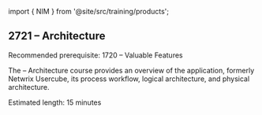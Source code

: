 import { NIM } from '@site/src/training/products';

## 2721 <NIM /> – Architecture

Recommended prerequisite: 1720 <NIM /> – Valuable Features

The <NIM /> – Architecture course provides an overview of the application, formerly Netwrix Usercube, its process workflow, logical architecture, and physical architecture.

Estimated length: 15 minutes
